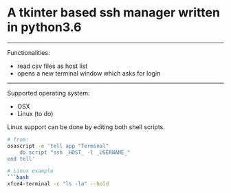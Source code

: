 # A tkinter based ssh manager written in python3.6


______________


Functionalities:


  + read csv files as host list
  + opens a new terminal window which asks for login


______________


Supported operating system:
  
  + OSX
  + Linux (to do)

Linux support can be done by editing both shell scripts.

```bash
# from:
osascript -e 'tell app "Terminal"
    do script "ssh _HOST_ -l _USERNAME_"
end tell'

# Linux example
```bash
xfce4-terminal -c "ls -la" --hold
```

```


